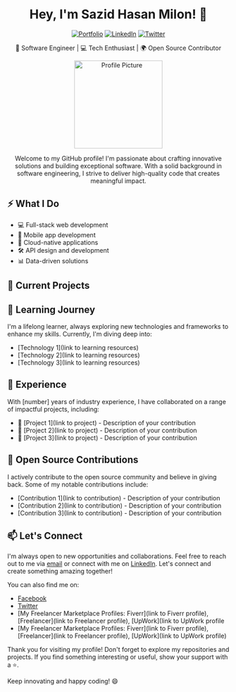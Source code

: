 <h1 align="center">Hey, I'm Sazid Hasan Milon! 👋</h1>
<p align="center">
  <a href="http://shmilon.com/"><img src="https://img.shields.io/badge/Portfolio-%2312100E.svg?&style=for-the-badge&logo=portfolio&logoColor=white" alt="Portfolio"></a>
  <a href="https://www.linkedin.com/in/shmilon/"><img src="https://img.shields.io/badge/LinkedIn-%230077B5.svg?&style=for-the-badge&logo=linkedin&logoColor=white" alt="LinkedIn"></a>
  <a href="https://twitter.com/sazidhasanmilon"><img src="https://img.shields.io/badge/Twitter-%231DA1F2.svg?&style=for-the-badge&logo=twitter&logoColor=white" alt="Twitter"></a>
</p>

<p align="center">🚀 Software Engineer | 💻 Tech Enthusiast | 🌍 Open Source Contributor</p>

<p align="center">
  <img src="https://avatars.githubusercontent.com/u/36078194" alt="Profile Picture" width="200" height="200">
</p>

<p align="center">Welcome to my GitHub profile! I'm passionate about crafting innovative solutions and building exceptional software. With a solid background in software engineering, I strive to deliver high-quality code that creates meaningful impact.</p>

## ⚡️ What I Do

- 💻 Full-stack web development
- 📱 Mobile app development
- 🚀 Cloud-native applications
- 🛠️ API design and development
- 📊 Data-driven solutions

## 🔭 Current Projects

<!--START_SECTION:projects-->
<!--END_SECTION:projects-->

## 🌱 Learning Journey

I'm a lifelong learner, always exploring new technologies and frameworks to enhance my skills. Currently, I'm diving deep into:

- [Technology 1](link to learning resources)
- [Technology 2](link to learning resources)
- [Technology 3](link to learning resources)

## 💼 Experience

With [number] years of industry experience, I have collaborated on a range of impactful projects, including:

- 🌟 [Project 1](link to project) - Description of your contribution
- 🌟 [Project 2](link to project) - Description of your contribution
- 🌟 [Project 3](link to project) - Description of your contribution

## 🚀 Open Source Contributions

I actively contribute to the open source community and believe in giving back. Some of my notable contributions include:

- [Contribution 1](link to contribution) - Description of your contribution
- [Contribution 2](link to contribution) - Description of your contribution
- [Contribution 3](link to contribution) - Description of your contribution

## 📫 Let's Connect

I'm always open to new opportunities and collaborations. Feel free to reach out to me via [email](mailto:your-email@example.com) or connect with me on [LinkedIn](https://www.linkedin.com/in/shmilon/). Let's connect and create something amazing together!

You can also find me on:
- [Facebook](https://www.facebook.com/sazidhasanmilon)
- [Twitter](https://twitter.com/sazidhasanmilon)
- [My Freelancer Marketplace Profiles: Fiverr](link to Fiverr profile), [Freelancer](link to Freelancer profile), [UpWork](link to UpWork profile
- [My Freelancer Marketplace Profiles: Fiverr](link to Fiverr profile), [Freelancer](link to Freelancer profile), [UpWork](link to UpWork profile)

Thank you for visiting my profile! Don't forget to explore my repositories and projects. If you find something interesting or useful, show your support with a ⭐️.

Keep innovating and happy coding! 😄
